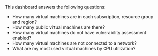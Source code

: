 This dashboard answers the following questions:

- How many virtual machines are in each subscription, resource group and region?
- How many public virtual machines are there?
- How many virtual machines do not have vulnerability assessment enabled?
- How many virtual machines are not connected to a network?
- What are my most used virtual machines by CPU utilization?
